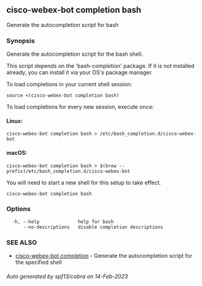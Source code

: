 ## cisco-webex-bot completion bash

Generate the autocompletion script for bash

### Synopsis

Generate the autocompletion script for the bash shell.

This script depends on the 'bash-completion' package.
If it is not installed already, you can install it via your OS's package manager.

To load completions in your current shell session:

	source <(cisco-webex-bot completion bash)

To load completions for every new session, execute once:

#### Linux:

	cisco-webex-bot completion bash > /etc/bash_completion.d/cisco-webex-bot

#### macOS:

	cisco-webex-bot completion bash > $(brew --prefix)/etc/bash_completion.d/cisco-webex-bot

You will need to start a new shell for this setup to take effect.


```
cisco-webex-bot completion bash
```

### Options

```
  -h, --help              help for bash
      --no-descriptions   disable completion descriptions
```

### SEE ALSO

* [cisco-webex-bot completion](cisco-webex-bot_completion.md)	 - Generate the autocompletion script for the specified shell

###### Auto generated by spf13/cobra on 14-Feb-2023
